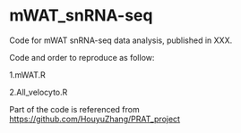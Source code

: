 # mWAT_snRNA-seq
Code for mWAT snRNA-seq data analysis, published in XXX.

Code and order to reproduce as follow:

1.mWAT.R

2.All_velocyto.R

Part of the code is referenced from https://github.com/HouyuZhang/PRAT_project
